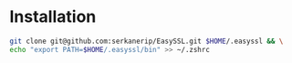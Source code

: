 # Installation

```sh
git clone git@github.com:serkanerip/EasySSL.git $HOME/.easyssl && \
echo "export PATH=$HOME/.easyssl/bin" >> ~/.zshrc
````